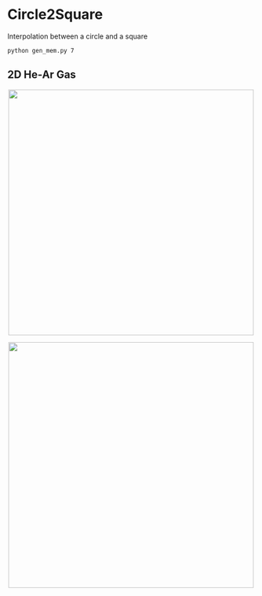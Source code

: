 # Circle2Square

Interpolation between a circle and a square

```
python gen_mem.py 7
```

## 2D He-Ar Gas

<p align="center">
  <img width="500" src="images/dens.gif">
</p>

<p align="center">
  <img width="500" src="images/dots.gif">
</p>
